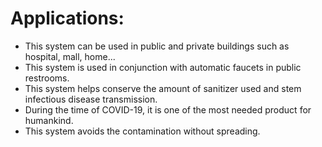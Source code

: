﻿# Applications:

 - This system can be used in public and private buildings  such as hospital, mall, home...
 - This system is used in conjunction with automatic faucets in public restrooms.
 - This system  helps conserve the amount of sanitizer used and stem infectious disease transmission.
 - During the time of COVID-19, it is one of the most needed product for humankind.
 - This system avoids the contamination without spreading. 

 
